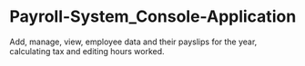 # Payroll-System_Console-Application
Add, manage, view, employee data and their payslips for the year, calculating tax and editing hours worked.
